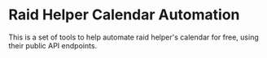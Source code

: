 # Raid Helper Calendar Automation
This is a set of tools to help automate raid helper's calendar for free, using their public API endpoints.
